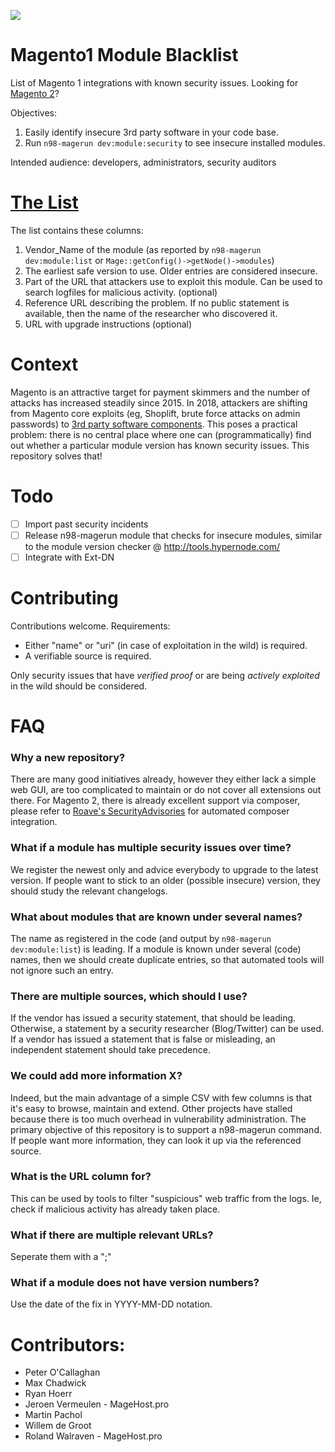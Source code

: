 ![](https://buq.eu/stuff/blacklist.png)

# Magento1 Module Blacklist

List of Magento 1 integrations with known security issues. Looking for [Magento 2](https://github.com/Roave/SecurityAdvisories)?

Objectives:
1. Easily identify insecure 3rd party software in your code base. 
1. Run `n98-magerun dev:module:security` to see insecure installed modules. 

Intended audience: developers, administrators, security auditors

# [The List](magento1-vulnerable-extensions.csv)

The list contains these columns:

1. Vendor_Name of the module (as reported by `n98-magerun dev:module:list` or `Mage::getConfig()->getNode()->modules`)
1. The earliest safe version to use. Older entries are considered insecure. 
1. Part of the URL that attackers use to exploit this module. Can be used to search logfiles for malicious activity. (optional)
1. Reference URL describing the problem. If no public statement is available, then the name of the researcher who discovered it.
1. URL with upgrade instructions (optional)

# Context

Magento is an attractive target for payment skimmers and the number of attacks has increased steadily since 2015. In 2018, attackers are shifting from Magento core exploits (eg, Shoplift, brute force attacks on admin passwords) to [3rd party software components](https://gwillem.gitlab.io/2018/10/23/magecart-extension-0days/). This poses a practical problem: there is no central place where one can (programmatically) find out whether a particular module version has known security issues. This repository solves that!

# Todo

- [ ] Import past security incidents
- [ ] Release n98-magerun module that checks for insecure modules, similar to the module version checker @ http://tools.hypernode.com/
- [ ] Integrate with Ext-DN

# Contributing

Contributions welcome. Requirements:

- Either "name" or "uri" (in case of exploitation in the wild) is required.
- A verifiable source is required.

Only security issues that have *verified proof* or are being *actively exploited* in the wild should be considered. 

# FAQ

### Why a new repository?

There are many good initiatives already, however they either lack a simple web GUI, are too complicated to maintain or do not cover all extensions out there. For Magento 2, there is already excellent support via composer, please refer to [Roave's SecurityAdvisories](https://github.com/Roave/SecurityAdvisories) for automated composer integration.

### What if a module has multiple security issues over time?

We register the newest only and advice everybody to upgrade to the latest version. If people want to stick to an older (possible insecure) version, they should study the relevant changelogs. 

### What about modules that are known under several names?

The name as registered in the code (and output by `n98-magerun dev:module:list`) is leading. If a module is known under several (code) names, then we should create duplicate entries, so that automated tools will not ignore such an entry.

### There are multiple sources, which should I use?

If the vendor has issued a security statement, that should be leading. Otherwise, a statement by a security researcher (Blog/Twitter) can be used. If a vendor has issued a statement that is false or misleading, an independent statement should take precedence. 

### We could add more information X?

Indeed, but the main advantage of a simple CSV with few columns is that it's easy to browse, maintain and extend. Other projects have stalled because there is too much overhead in vulnerability administration. The primary objective of this repository is to support a n98-magerun command. If people want more information, they can look it up via the referenced source. 

### What is the URL column for?

This can be used by tools to filter "suspicious" web traffic from the logs. Ie, check if malicious activity has already taken place. 

### What if there are multiple relevant URLs?

Seperate them with a ";"

### What if a module does not have version numbers?

Use the date of the fix in YYYY-MM-DD notation.

# Contributors:

- Peter O'Callaghan
- Max Chadwick
- Ryan Hoerr
- Jeroen Vermeulen - MageHost.pro
- Martin Pachol
- Willem de Groot
- Roland Walraven - MageHost.pro
